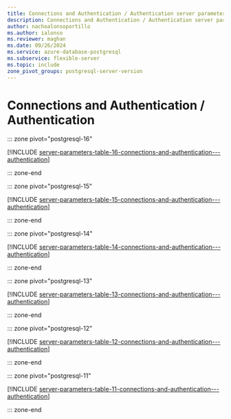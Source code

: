```yaml
---
title: Connections and Authentication / Authentication server parameters
description: Connections and Authentication / Authentication server parameters for Azure Database for PostgreSQL - Flexible Server.
author: nachoalonsoportillo
ms.author: ialonso
ms.reviewer: maghan
ms.date: 09/26/2024
ms.service: azure-database-postgresql
ms.subservice: flexible-server
ms.topic: include
zone_pivot_groups: postgresql-server-version
---
```

# Connections and Authentication / Authentication


::: zone pivot="postgresql-16"

[!INCLUDE [server-parameters-table-16-connections-and-authentication---authentication](./includes/server-parameters-table-16-connections-and-authentication---authentication.md)]

::: zone-end


::: zone pivot="postgresql-15"

[!INCLUDE [server-parameters-table-15-connections-and-authentication---authentication](./includes/server-parameters-table-15-connections-and-authentication---authentication.md)]

::: zone-end


::: zone pivot="postgresql-14"

[!INCLUDE [server-parameters-table-14-connections-and-authentication---authentication](./includes/server-parameters-table-14-connections-and-authentication---authentication.md)]

::: zone-end


::: zone pivot="postgresql-13"

[!INCLUDE [server-parameters-table-13-connections-and-authentication---authentication](./includes/server-parameters-table-13-connections-and-authentication---authentication.md)]

::: zone-end


::: zone pivot="postgresql-12"

[!INCLUDE [server-parameters-table-12-connections-and-authentication---authentication](./includes/server-parameters-table-12-connections-and-authentication---authentication.md)]

::: zone-end


::: zone pivot="postgresql-11"

[!INCLUDE [server-parameters-table-11-connections-and-authentication---authentication](./includes/server-parameters-table-11-connections-and-authentication---authentication.md)]

::: zone-end


